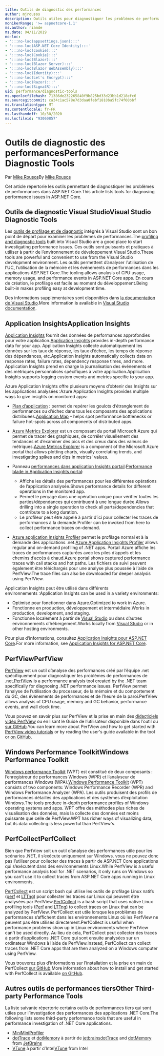 ```yaml
---
title: Outils de diagnostic des performances
author: mjrousos
description: Outils utiles pour diagnostiquer les problèmes de performances dans les applications ASP.NET Core.
monikerRange: '>= aspnetcore-1.1'
ms.author: riande
ms.date: 04/11/2019
no-loc:
- ':::no-loc(appsettings.json):::'
- ':::no-loc(ASP.NET Core Identity):::'
- ':::no-loc(cookie):::'
- ':::no-loc(Cookie):::'
- ':::no-loc(Blazor):::'
- ':::no-loc(Blazor Server):::'
- ':::no-loc(Blazor WebAssembly):::'
- ':::no-loc(Identity):::'
- ":::no-loc(Let's Encrypt):::"
- ':::no-loc(Razor):::'
- ':::no-loc(SignalR):::'
uid: performance/diagnostic-tools
ms.openlocfilehash: 71386de232265840f9b825bd33d23bb1d218efc6
ms.sourcegitcommit: ca34c1ac578e7d3daa0febf1810ba5fc74f60bbf
ms.translationtype: MT
ms.contentlocale: fr-FR
ms.lasthandoff: 10/30/2020
ms.locfileid: "93060857"
---
```

# <a name="performance-diagnostic-tools"></a><span data-ttu-id="3a541-103">Outils de diagnostic des performances</span><span class="sxs-lookup"><span data-stu-id="3a541-103">Performance Diagnostic Tools</span></span>

<span data-ttu-id="3a541-104">Par [Mike Rousos](https://github.com/mjrousos)</span><span class="sxs-lookup"><span data-stu-id="3a541-104">By [Mike Rousos](https://github.com/mjrousos)</span></span>

<span data-ttu-id="3a541-105">Cet article répertorie les outils permettant de diagnostiquer les problèmes de performances dans ASP.NET Core.</span><span class="sxs-lookup"><span data-stu-id="3a541-105">This article lists tools for diagnosing performance issues in ASP.NET Core.</span></span>

## <a name="visual-studio-diagnostic-tools"></a><span data-ttu-id="3a541-106">Outils de diagnostic Visual Studio</span><span class="sxs-lookup"><span data-stu-id="3a541-106">Visual Studio Diagnostic Tools</span></span>

<span data-ttu-id="3a541-107">Les [outils de profilage et de diagnostic](/visualstudio/profiling) intégrés à Visual Studio sont un bon point de départ pour examiner les problèmes de performances.</span><span class="sxs-lookup"><span data-stu-id="3a541-107">The [profiling and diagnostic tools](/visualstudio/profiling) built into Visual Studio are a good place to start investigating performance issues.</span></span> <span data-ttu-id="3a541-108">Ces outils sont puissants et pratiques à utiliser à partir de l’environnement de développement Visual Studio.</span><span class="sxs-lookup"><span data-stu-id="3a541-108">These tools are powerful and convenient to use from the Visual Studio development environment.</span></span> <span data-ttu-id="3a541-109">Les outils permettent d’analyser l’utilisation de l’UC, l’utilisation de la mémoire et les événements de performances dans les applications ASP.NET Core.</span><span class="sxs-lookup"><span data-stu-id="3a541-109">The tooling allows analysis of CPU usage, memory usage, and performance events in ASP.NET Core apps.</span></span> <span data-ttu-id="3a541-110">En cours de création, le profilage est facile au moment du développement.</span><span class="sxs-lookup"><span data-stu-id="3a541-110">Being built-in makes profiling easy at development time.</span></span>

<span data-ttu-id="3a541-111">Des informations supplémentaires sont disponibles dans [la documentation de Visual Studio](/visualstudio/profiling/profiling-overview).</span><span class="sxs-lookup"><span data-stu-id="3a541-111">More information is available in [Visual Studio documentation](/visualstudio/profiling/profiling-overview).</span></span>

## <a name="application-insights"></a><span data-ttu-id="3a541-112">Application Insights</span><span class="sxs-lookup"><span data-stu-id="3a541-112">Application Insights</span></span>

<span data-ttu-id="3a541-113">[Application Insights](/azure/application-insights/app-insights-overview) fournit des données de performances approfondies pour votre application.</span><span class="sxs-lookup"><span data-stu-id="3a541-113">[Application Insights](/azure/application-insights/app-insights-overview) provides in-depth performance data for your app.</span></span> <span data-ttu-id="3a541-114">Application Insights collecte automatiquement les données sur les taux de réponse, les taux d’échec, les temps de réponse des dépendances, etc.</span><span class="sxs-lookup"><span data-stu-id="3a541-114">Application Insights automatically collects data on response rates, failure rates, dependency response times, and more.</span></span> <span data-ttu-id="3a541-115">Application Insights prend en charge la journalisation des événements et des métriques personnalisés spécifiques à votre application.</span><span class="sxs-lookup"><span data-stu-id="3a541-115">Application Insights supports logging custom events and metrics specific to your app.</span></span>

<span data-ttu-id="3a541-116">Azure Application Insights offre plusieurs moyens d’obtenir des Insights sur les applications analysées :</span><span class="sxs-lookup"><span data-stu-id="3a541-116">Azure Application Insights provides multiple ways to give insights on monitored apps:</span></span>

- <span data-ttu-id="3a541-117">[Plan d’application](/azure/application-insights/app-insights-app-map) : permet de repérer les goulots d’étranglement de performances ou d’échec dans tous les composants des applications distribuées.</span><span class="sxs-lookup"><span data-stu-id="3a541-117">[Application Map](/azure/application-insights/app-insights-app-map) – helps spot performance bottlenecks or failure hot-spots across all components of distributed apps.</span></span>
- <span data-ttu-id="3a541-118">[Azure Metrics Explorer](/azure/azure-monitor/platform/metrics-getting-started) est un composant du portail Microsoft Azure qui permet de tracer des graphiques, de corréler visuellement des tendances et d’examiner des pics et des creux dans des valeurs de métriques.</span><span class="sxs-lookup"><span data-stu-id="3a541-118">[Azure Metrics Explorer](/azure/azure-monitor/platform/metrics-getting-started) is a component of the Microsoft Azure portal that allows plotting charts, visually correlating trends, and investigating spikes and dips in metrics' values.</span></span>
- <span data-ttu-id="3a541-119">Panneau [performances dans application Insights portail](/azure/application-insights/app-insights-tutorial-performance):</span><span class="sxs-lookup"><span data-stu-id="3a541-119">[Performance blade in Application Insights portal](/azure/application-insights/app-insights-tutorial-performance):</span></span>

  - <span data-ttu-id="3a541-120">Affiche les détails des performances pour les différentes opérations de l’application analysée.</span><span class="sxs-lookup"><span data-stu-id="3a541-120">Shows performance details for different operations in the monitored app.</span></span>
  - <span data-ttu-id="3a541-121">Permet le perçage dans une opération unique pour vérifier toutes les parties/dépendances qui contribuent à une longue durée.</span><span class="sxs-lookup"><span data-stu-id="3a541-121">Allows drilling into a single operation to check all parts/dependencies that contribute to a long duration.</span></span>
  - <span data-ttu-id="3a541-122">Le profileur peut être appelé à partir d’ici pour collecter les traces de performances à la demande.</span><span class="sxs-lookup"><span data-stu-id="3a541-122">Profiler can be invoked from here to collect performance traces on-demand.</span></span>

- <span data-ttu-id="3a541-123">[Azure application Insights Profiler](/azure/azure-monitor/app/profiler) permet le profilage normal et à la demande des applications .net.</span><span class="sxs-lookup"><span data-stu-id="3a541-123">[Azure Application Insights Profiler](/azure/azure-monitor/app/profiler) allows regular and on-demand profiling of .NET apps.</span></span>  <span data-ttu-id="3a541-124">Portail Azure affiche les traces de performances capturées avec les piles d’appels et les chemins d’accès à chaud.</span><span class="sxs-lookup"><span data-stu-id="3a541-124">Azure portal shows captured performance traces with call stacks and hot paths.</span></span> <span data-ttu-id="3a541-125">Les fichiers de suivi peuvent également être téléchargés pour une analyse plus poussée à l’aide de PerfView.</span><span class="sxs-lookup"><span data-stu-id="3a541-125">The trace files can also be downloaded for deeper analysis using PerfView.</span></span>

<span data-ttu-id="3a541-126">Application Insights peut être utilisé dans différents environnements :</span><span class="sxs-lookup"><span data-stu-id="3a541-126">Application Insights can be used in a variety environments:</span></span>

- <span data-ttu-id="3a541-127">Optimisé pour fonctionner dans Azure.</span><span class="sxs-lookup"><span data-stu-id="3a541-127">Optimized to work in Azure.</span></span>
- <span data-ttu-id="3a541-128">Fonctionne en production, développement et intermédiaire.</span><span class="sxs-lookup"><span data-stu-id="3a541-128">Works in production, development, and staging.</span></span>
- <span data-ttu-id="3a541-129">Fonctionne localement à partir de [Visual Studio](/azure/application-insights/app-insights-visual-studio) ou dans d’autres environnements d’hébergement.</span><span class="sxs-lookup"><span data-stu-id="3a541-129">Works locally from [Visual Studio](/azure/application-insights/app-insights-visual-studio) or in other hosting environments.</span></span>

<span data-ttu-id="3a541-130">Pour plus d’informations, consultez [Application Insights pour ASP.NET Core](/azure/application-insights/app-insights-asp-net-core).</span><span class="sxs-lookup"><span data-stu-id="3a541-130">For more information, see [Application Insights for ASP.NET Core](/azure/application-insights/app-insights-asp-net-core).</span></span>

## <a name="perfview"></a><span data-ttu-id="3a541-131">PerfView</span><span class="sxs-lookup"><span data-stu-id="3a541-131">PerfView</span></span>

<span data-ttu-id="3a541-132">[PerfView](https://github.com/Microsoft/perfview) est un outil d’analyse des performances créé par l’équipe .net spécifiquement pour diagnostiquer les problèmes de performances de .net.</span><span class="sxs-lookup"><span data-stu-id="3a541-132">[PerfView](https://github.com/Microsoft/perfview) is a performance analysis tool created by the .NET team specifically for diagnosing .NET performance issues.</span></span> <span data-ttu-id="3a541-133">PerfView permet l’analyse de l’utilisation du processeur, de la mémoire et du comportement du GC, des événements de performances et de l’heure de la paroi.</span><span class="sxs-lookup"><span data-stu-id="3a541-133">PerfView allows analysis of CPU usage, memory and GC behavior, performance events, and wall clock time.</span></span>

<span data-ttu-id="3a541-134">Vous pouvez en savoir plus sur PerfView et la prise en main des [didacticiels vidéo PerfView](https://channel9.msdn.com/Series/PerfView-Tutorial) ou en lisant le Guide de l’utilisateur disponible dans l’outil ou [sur GitHub](https://github.com/Microsoft/perfview).</span><span class="sxs-lookup"><span data-stu-id="3a541-134">You can learn more about PerfView and how to get started with [PerfView video tutorials](https://channel9.msdn.com/Series/PerfView-Tutorial) or by reading the user's guide available in the tool or [on GitHub](https://github.com/Microsoft/perfview).</span></span>

## <a name="windows-performance-toolkit"></a><span data-ttu-id="3a541-135">Windows Performance Toolkit</span><span class="sxs-lookup"><span data-stu-id="3a541-135">Windows Performance Toolkit</span></span>

<span data-ttu-id="3a541-136">[Windows performance Toolkit](/windows-hardware/test/wpt/) (WPT) est constitué de deux composants : l’enregistreur de performances Windows (WPR) et l’analyseur de performances Windows (WPA).</span><span class="sxs-lookup"><span data-stu-id="3a541-136">[Windows Performance Toolkit](/windows-hardware/test/wpt/) (WPT) consists of two components: Windows Performance Recorder (WPR) and Windows Performance Analyzer (WPA).</span></span> <span data-ttu-id="3a541-137">Les outils produisent des profils de performances détaillés des applications et des systèmes d’exploitation Windows.</span><span class="sxs-lookup"><span data-stu-id="3a541-137">The tools produce in-depth performance profiles of Windows operating systems and apps.</span></span> <span data-ttu-id="3a541-138">WPT offre des méthodes plus riches de visualisation des données, mais la collecte des données est moins puissante que celle de PerfView.</span><span class="sxs-lookup"><span data-stu-id="3a541-138">WPT has richer ways of visualizing data, but its data collecting is less powerful than PerfView's.</span></span>

## <a name="perfcollect"></a><span data-ttu-id="3a541-139">PerfCollect</span><span class="sxs-lookup"><span data-stu-id="3a541-139">PerfCollect</span></span>

<span data-ttu-id="3a541-140">Bien que PerfView soit un outil d’analyse des performances utile pour les scénarios .NET, il s’exécute uniquement sur Windows. vous ne pouvez donc pas l’utiliser pour collecter des traces à partir de ASP.NET Core applications qui s’exécutent dans des environnements Linux.</span><span class="sxs-lookup"><span data-stu-id="3a541-140">While PerfView is a useful performance analysis tool for .NET scenarios, it only runs on Windows so you can't use it to collect traces from ASP.NET Core apps running in Linux environments.</span></span>

<span data-ttu-id="3a541-141">[PerfCollect](https://github.com/dotnet/coreclr/blob/master/Documentation/project-docs/linux-performance-tracing.md) est un script bash qui utilise les outils de profilage Linux natifs ([perf](https://perf.wiki.kernel.org/index.php/Main_Page) et [LTTng](https://lttng.org/)) pour collecter les traces sur Linux qui peuvent être analysées par PerfView.</span><span class="sxs-lookup"><span data-stu-id="3a541-141">[PerfCollect](https://github.com/dotnet/coreclr/blob/master/Documentation/project-docs/linux-performance-tracing.md) is a bash script that uses native Linux profiling tools ([Perf](https://perf.wiki.kernel.org/index.php/Main_Page) and [LTTng](https://lttng.org/)) to collect traces on Linux that can be analyzed by PerfView.</span></span> <span data-ttu-id="3a541-142">PerfCollect est utile lorsque les problèmes de performances s’affichent dans les environnements Linux où les PerfView ne peuvent pas être utilisés directement.</span><span class="sxs-lookup"><span data-stu-id="3a541-142">PerfCollect is useful when performance problems show up in Linux environments where PerfView can't be used directly.</span></span> <span data-ttu-id="3a541-143">Au lieu de cela, PerfCollect peut collecter des traces à partir d’applications .NET Core qui sont ensuite analysées sur un ordinateur Windows à l’aide de PerfView.</span><span class="sxs-lookup"><span data-stu-id="3a541-143">Instead, PerfCollect can collect traces from .NET Core apps that are then analyzed on a Windows computer using PerfView.</span></span>

<span data-ttu-id="3a541-144">Vous trouverez plus d’informations sur l’installation et la prise en main de PerfCollect [sur GitHub](https://github.com/dotnet/coreclr/blob/master/Documentation/project-docs/linux-performance-tracing.md).</span><span class="sxs-lookup"><span data-stu-id="3a541-144">More information about how to install and get started with PerfCollect is available [on GitHub](https://github.com/dotnet/coreclr/blob/master/Documentation/project-docs/linux-performance-tracing.md).</span></span>

## <a name="other-third-party-performance-tools"></a><span data-ttu-id="3a541-145">Autres outils de performances tiers</span><span class="sxs-lookup"><span data-stu-id="3a541-145">Other Third-party Performance Tools</span></span>

<span data-ttu-id="3a541-146">La liste suivante répertorie certains outils de performances tiers qui sont utiles pour l’investigation des performances des applications .NET Core.</span><span class="sxs-lookup"><span data-stu-id="3a541-146">The following lists some third-party performance tools that are useful in performance investigation of .NET Core applications.</span></span>

- [<span data-ttu-id="3a541-147">Mini</span><span class="sxs-lookup"><span data-stu-id="3a541-147">MiniProfiler</span></span>](https://miniprofiler.com/)
- <span data-ttu-id="3a541-148">[dotTrace](https://www.jetbrains.com/profiler/) et [dotMemory](https://www.jetbrains.com/dotmemory/) à partir de [jetbrains](https://www.jetbrains.com/)</span><span class="sxs-lookup"><span data-stu-id="3a541-148">[dotTrace](https://www.jetbrains.com/profiler/) and [dotMemory](https://www.jetbrains.com/dotmemory/) from [JetBrains](https://www.jetbrains.com/)</span></span>
- <span data-ttu-id="3a541-149">[VTune](https://software.intel.com/content/www/us/en/develop/tools/vtune-profiler.html) à partir d’Intel</span><span class="sxs-lookup"><span data-stu-id="3a541-149">[VTune](https://software.intel.com/content/www/us/en/develop/tools/vtune-profiler.html) from Intel</span></span>
